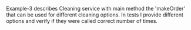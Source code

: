 Example-3 describes Cleaning service with main method the 'makeOrder' that can be used for different cleaning options. In tests I provide different options and verify if they were called correct number of times.